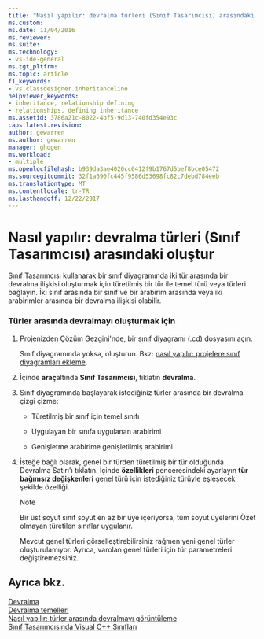 ```yaml
---
title: "Nasıl yapılır: devralma türleri (Sınıf Tasarımcısı) arasındaki oluştur | Microsoft Docs"
ms.custom: 
ms.date: 11/04/2016
ms.reviewer: 
ms.suite: 
ms.technology:
- vs-ide-general
ms.tgt_pltfrm: 
ms.topic: article
f1_keywords:
- vs.classdesigner.inheritanceline
helpviewer_keywords:
- inheritance, relationship defining
- relationships, defining inheritance
ms.assetid: 3786a21c-8022-4bf5-9d13-740fd354e93c
caps.latest.revision: 
author: gewarren
ms.author: gewarren
manager: ghogen
ms.workload:
- multiple
ms.openlocfilehash: b939da3ae4020cc6412f9b1767d5bef8bce05472
ms.sourcegitcommit: 32f1a690fc445f9586d53698fc82c7debd784eeb
ms.translationtype: MT
ms.contentlocale: tr-TR
ms.lasthandoff: 12/22/2017
---
```

# <a name="how-to-create-inheritance-between-types-class-designer"></a>Nasıl yapılır: devralma türleri (Sınıf Tasarımcısı) arasındaki oluştur
Sınıf Tasarımcısı kullanarak bir sınıf diyagramında iki tür arasında bir devralma ilişkisi oluşturmak için türetilmiş bir tür ile temel türü veya türleri bağlayın. İki sınıf arasında bir sınıf ve bir arabirim arasında veya iki arabirimler arasında bir devralma ilişkisi olabilir.  
  
### <a name="to-create-an-inheritance-between-types"></a>Türler arasında devralmayı oluşturmak için  
  
1.  Projenizden Çözüm Gezgini'nde, bir sınıf diyagramı (.cd) dosyasını açın.  
  
     Sınıf diyagramında yoksa, oluşturun. Bkz: [nasıl yapılır: projelere sınıf diyagramları ekleme](how-to-add-class-diagrams-to-projects.md).  
  
2.  İçinde **araç**altında **Sınıf Tasarımcısı**, tıklatın **devralma**.  
  
3.  Sınıf diyagramında başlayarak istediğiniz türler arasında bir devralma çizgi çizme:  
  
    -   Türetilmiş bir sınıf için temel sınıfı  
  
    -   Uygulayan bir sınıfa uygulanan arabirimi  
  
    -   Genişletme arabirime genişletilmiş arabirimi  
  
4.  İsteğe bağlı olarak, genel bir türden türetilmiş bir tür olduğunda Devralma Satırı'ı tıklatın. İçinde **özellikleri** penceresindeki ayarlayın **tür bağımsız değişkenleri** genel türü için istediğiniz türüyle eşleşecek şekilde özelliği.  
  
    > [!NOTE]
    >  Bir üst soyut sınıf soyut en az bir üye içeriyorsa, tüm soyut üyelerini Özet olmayan türetilen sınıflar uygulanır.  
    >   
    >  Mevcut genel türleri görselleştirebilirsiniz rağmen yeni genel türler oluşturulamıyor. Ayrıca, varolan genel türleri için tür parametreleri değiştiremezsiniz.  
  
## <a name="see-also"></a>Ayrıca bkz.
[Devralma](/dotnet/csharp/programming-guide/classes-and-structs/inheritance)   
[Devralma temelleri](/dotnet/visual-basic/programming-guide/language-features/objects-and-classes/inheritance-basics)   
[Nasıl yapılır: türler arasında devralmayı görüntüleme](how-to-view-inheritance-between-types.md)   
[Sınıf Tasarımcısında Visual C++ Sınıfları](visual-cpp-classes.md)